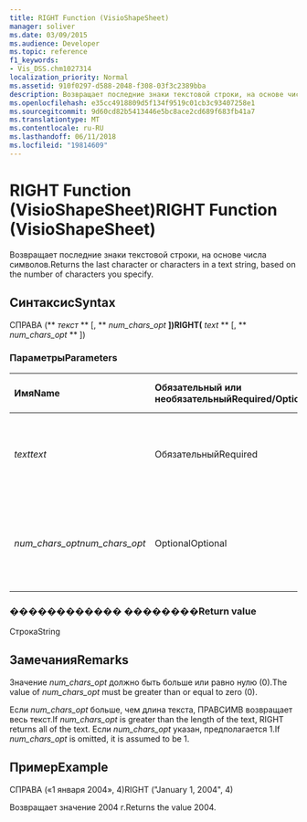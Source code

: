 ```yaml
---
title: RIGHT Function (VisioShapeSheet)
manager: soliver
ms.date: 03/09/2015
ms.audience: Developer
ms.topic: reference
f1_keywords:
- Vis_DSS.chm1027314
localization_priority: Normal
ms.assetid: 910f0297-d588-2048-f308-03f3c2389bba
description: Возвращает последние знаки текстовой строки, на основе числа символов.
ms.openlocfilehash: e35cc4918809d5f134f9519c01cb3c93407258e1
ms.sourcegitcommit: 9d60cd82b5413446e5bc8ace2cd689f683fb41a7
ms.translationtype: MT
ms.contentlocale: ru-RU
ms.lasthandoff: 06/11/2018
ms.locfileid: "19814609"
---
```

# <a name="right-function-visioshapesheet"></a><span data-ttu-id="bdee4-103">RIGHT Function (VisioShapeSheet)</span><span class="sxs-lookup"><span data-stu-id="bdee4-103">RIGHT Function (VisioShapeSheet)</span></span>

<span data-ttu-id="bdee4-104">Возвращает последние знаки текстовой строки, на основе числа символов.</span><span class="sxs-lookup"><span data-stu-id="bdee4-104">Returns the last character or characters in a text string, based on the number of characters you specify.</span></span>
  
## <a name="syntax"></a><span data-ttu-id="bdee4-105">Синтаксис</span><span class="sxs-lookup"><span data-stu-id="bdee4-105">Syntax</span></span>

<span data-ttu-id="bdee4-106">СПРАВА (** *текст* ** [, ** *num_chars_opt* **])</span><span class="sxs-lookup"><span data-stu-id="bdee4-106">RIGHT(** *text* ** [, ** *num_chars_opt* ** ])</span></span> 
  
### <a name="parameters"></a><span data-ttu-id="bdee4-107">Параметры</span><span class="sxs-lookup"><span data-stu-id="bdee4-107">Parameters</span></span>

|<span data-ttu-id="bdee4-108">**Имя**</span><span class="sxs-lookup"><span data-stu-id="bdee4-108">**Name**</span></span>|<span data-ttu-id="bdee4-109">**Обязательный или необязательный**</span><span class="sxs-lookup"><span data-stu-id="bdee4-109">**Required/Optional**</span></span>|<span data-ttu-id="bdee4-110">**Тип данных**</span><span class="sxs-lookup"><span data-stu-id="bdee4-110">**Data Type**</span></span>|<span data-ttu-id="bdee4-111">**Описание**</span><span class="sxs-lookup"><span data-stu-id="bdee4-111">**Description**</span></span>|
|:-----|:-----|:-----|:-----|
| <span data-ttu-id="bdee4-112">_text_</span><span class="sxs-lookup"><span data-stu-id="bdee4-112">_text_</span></span> <br/> |<span data-ttu-id="bdee4-113">Обязательный</span><span class="sxs-lookup"><span data-stu-id="bdee4-113">Required</span></span>  <br/> |<span data-ttu-id="bdee4-114">**Строка**</span><span class="sxs-lookup"><span data-stu-id="bdee4-114">**String**</span></span> <br/> | <span data-ttu-id="bdee4-115">Текстовая строка, содержащая знаки, которые нужно извлечь.</span><span class="sxs-lookup"><span data-stu-id="bdee4-115">The text string containing the characters you want to extract.</span></span>  <br/> |
| <span data-ttu-id="bdee4-116">_num_chars_opt_</span><span class="sxs-lookup"><span data-stu-id="bdee4-116">_num_chars_opt_</span></span> <br/> |<span data-ttu-id="bdee4-117">Optional</span><span class="sxs-lookup"><span data-stu-id="bdee4-117">Optional</span></span>  <br/> |<span data-ttu-id="bdee4-118">**Число**</span><span class="sxs-lookup"><span data-stu-id="bdee4-118">**Number**</span></span> <br/> |<span data-ttu-id="bdee4-119">Число знаков, которое вы хотите извлечь.</span><span class="sxs-lookup"><span data-stu-id="bdee4-119">The number of characters you want to extract.</span></span> <span data-ttu-id="bdee4-120">Значение по умолчанию — 1.</span><span class="sxs-lookup"><span data-stu-id="bdee4-120">The default is 1.</span></span>  <br/> |
   
### <a name="return-value"></a><span data-ttu-id="bdee4-121">������������ ��������</span><span class="sxs-lookup"><span data-stu-id="bdee4-121">Return value</span></span>

<span data-ttu-id="bdee4-122">Строка</span><span class="sxs-lookup"><span data-stu-id="bdee4-122">String</span></span>
  
## <a name="remarks"></a><span data-ttu-id="bdee4-123">Замечания</span><span class="sxs-lookup"><span data-stu-id="bdee4-123">Remarks</span></span>

<span data-ttu-id="bdee4-124">Значение _num_chars_opt_ должно быть больше или равно нулю (0).</span><span class="sxs-lookup"><span data-stu-id="bdee4-124">The value of  _num_chars_opt_ must be greater than or equal to zero (0).</span></span> 
  
<span data-ttu-id="bdee4-125">Если _num_chars_opt_ больше, чем длина текста, ПРАВСИМВ возвращает весь текст.</span><span class="sxs-lookup"><span data-stu-id="bdee4-125">If  _num_chars_opt_ is greater than the length of the text, RIGHT returns all of the text.</span></span> <span data-ttu-id="bdee4-126">Если _num_chars_opt_ указан, предполагается 1.</span><span class="sxs-lookup"><span data-stu-id="bdee4-126">If  _num_chars_opt_ is omitted, it is assumed to be 1.</span></span> 
  
## <a name="example"></a><span data-ttu-id="bdee4-127">Пример</span><span class="sxs-lookup"><span data-stu-id="bdee4-127">Example</span></span>

<span data-ttu-id="bdee4-128">СПРАВА («1 января 2004», 4)</span><span class="sxs-lookup"><span data-stu-id="bdee4-128">RIGHT ("January 1, 2004", 4)</span></span> 
  
<span data-ttu-id="bdee4-129">Возвращает значение 2004 г.</span><span class="sxs-lookup"><span data-stu-id="bdee4-129">Returns the value 2004.</span></span> 
  

